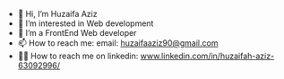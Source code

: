 - 👋 Hi, I’m Huzaifa Aziz
- 👀 I’m interested in Web development
- 🌱 I’m a FrontEnd Web developer
- 📫 How to reach me: email: huzaifaaziz90@gmail.com
- 🧑‍💼 How to reach me on linkedin: www.linkedin.com/in/huzaifah-aziz-63092996/

<!---
huzaifaaziz90/huzaifaaziz90 is a ✨ special ✨ repository because its `README.md` (this file) appears on your GitHub profile.
You can click the Preview link to take a look at your changes.
--->
